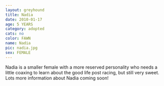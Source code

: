 ```yaml
---
layout: greyhound
title: Nadia
date: 2010-01-17
age: 5 YEARS
category: adopted
cats: no
color: FAWN
name: Nadia
pic: nadia.jpg
sex: FEMALE
---
```


Nadia is a smaller female with a more reserved personality who needs a little coaxing to learn about the good life post
racing, but still very sweet. Lots more information about Nadia coming soon!
